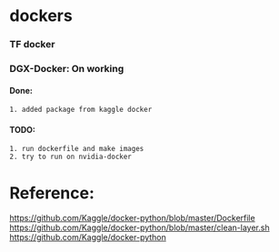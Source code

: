 # dockers

### TF docker


### DGX-Docker: On working

#### Done:
    1. added package from kaggle docker

#### TODO:
    1. run dockerfile and make images 
    2. try to run on nvidia-docker


# Reference:

https://github.com/Kaggle/docker-python/blob/master/Dockerfile
https://github.com/Kaggle/docker-python/blob/master/clean-layer.sh
https://github.com/Kaggle/docker-python

